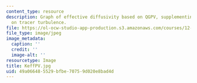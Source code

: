 ```yaml
---
content_type: resource
description: Graph of effective diffusivity based on QGPV, supplementing the lecture
  on tracer turbulence.
file: https://ol-ocw-studio-app-production.s3.amazonaws.com/courses/12-820-turbulence-in-the-ocean-and-atmosphere-spring-2006/49a066485529bfbe70759d020e8bad4d_KeffPV.jpg
file_type: image/jpeg
image_metadata:
  caption: ''
  credit: ''
  image-alt: ''
resourcetype: Image
title: KeffPV.jpg
uid: 49a06648-5529-bfbe-7075-9d020e8bad4d
---
```

